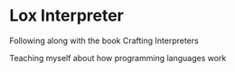 # Lox Interpreter

Following along with the book Crafting Interpreters

Teaching myself about how programming languages work
